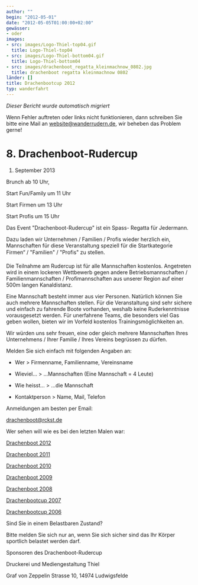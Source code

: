 ```yaml
---
author: ""
begin: "2012-05-01"
date: "2012-05-05T01:00:00+02:00"
gewässer:
- oder
images:
- src: images/Logo-Thiel-top04.gif
  title: Logo-Thiel-top04
- src: images/Logo-Thiel-bottom04.gif
  title: Logo-Thiel-bottom04
- src: images/drachenboot_regatta_kleinmachnow_0802.jpg
  title: drachenboot regatta kleinmachnow 0802
länder: []
title: Drachenbootcup 2012
typ: wanderfahrt
---
```



*Dieser Bericht wurde automatisch migriert*

Wenn Fehler auftreten oder links nicht funktionieren, dann schreiben Sie bitte eine Mail an website@wanderrudern.de, wir beheben das Problem gerne!



# 8. Drachenboot-Rudercup


1. September 2013

Brunch ab 10 Uhr,

Start Fun/Family um 11 Uhr

Start Firmen um 13 Uhr

Start Profis um 15 Uhr

Das Event "Drachenboot-Rudercup" ist ein Spass- Regatta für Jedermann.

Dazu laden wir Unternehmen / Familien / Profis wieder herzlich ein, Mannschaften für diese Veranstaltung speziell für die Startkategorie Firmen“ / "Familien" / "Profis" zu stellen.

Die Teilnahme am Rudercup ist für alle Mannschaften kostenlos. Angetreten wird in einem lockeren Wettbewerb gegen andere Betriebsmannschaften / Familienmannschaften / Profimannschaften aus unserer Region auf einer 500m langen Kanaldistanz.

Eine Mannschaft besteht immer aus vier Personen. Natürlich können Sie auch mehrere Mannschaften stellen. Für die Veranstaltung sind sehr sichere und einfach zu fahrende Boote vorhanden, weshalb keine Ruderkenntnisse vorausgesetzt werden. Für unerfahrene Teams, die besonders viel Gas geben wollen, bieten wir im Vorfeld kostenlos Trainingsmöglichkeiten an.

Wir würden uns sehr freuen, eine oder gleich mehrere Mannschaften Ihres Unternehmens / Ihrer Familie / Ihres Vereins begrüssen zu dürfen.

Melden Sie sich einfach mit folgenden Angaben an:

- Wer > Firmenname, Familienname, Vereinsname

- Wieviel... > ...Mannschaften (Eine Mannschaft = 4 Leute)

- Wie heisst... > ...die Mannschaft

- Kontaktperson > Name, Mail, Telefon

Anmeldungen am besten per Email:

drachenboot@rckst.de

Wer sehen will wie es bei den letzten Malen war:

[Drachenboot 2012](/berichte/2012/drachenbootcup_2012)

[Drachenboot 2011](/berichte/2011/drachenbootcup_2011)

[Drachenboot 2010](/berichte/2010/drachenbootcup_2010)

[Drachenboot 2009](/berichte/2009/drachenbootcup_2009)

[Drachenboot 2008](/berichte/2008/drachenruderbootcup_2008)

[Drachenbootcup 2007](/berichte/2007/drachenbootcup_2007)

[Drachenbootcup 2006](/berichte/2006/drachenboot2006)

Sind Sie in einem Belastbaren Zustand?

Bitte melden Sie sich nur an, wenn Sie sich sicher sind das Ihr Körper sportlich belastet werden darf.

Sponsoren des Drachenboot-Rudercup

Druckerei und Mediengestaltung Thiel

Graf von Zeppelin Strasse 10, 14974 Ludwigsfelde